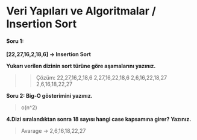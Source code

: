 # Veri Yapıları ve Algoritmalar / Insertion Sort

#### Soru 1: 

**[22,27,16,2,18,6] -> Insertion Sort**

**Yukarı verilen dizinin sort türüne göre aşamalarını yazınız.**

>>Çözüm:
>22,27,16,2,18,6
>2,27,16,22,18,6
>2,6,16,22,18,27
>2,6,16,18,22,27

**Soru 2: Big-O gösterimini yazınız.**
>o(n^2)

**4.Dizi sıralandıktan sonra 18 sayısı hangi case kapsamına girer? Yazınız.**
>Avarage -> 2,6,16,18,22,27
